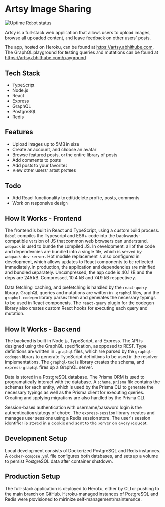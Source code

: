 # Artsy Image Sharing
![Uptime Robot status](https://img.shields.io/uptimerobot/status/m791863761-8263eb6a3f4716b2a32ed73e)

Artsy is a full-stack web application that allows users to upload images, browse all uploaded content, and leave feedback on other users' posts.

The app, hosted on Heroku, can be found at https://artsy.abhithube.com. The GraphQL playground for testing queries and mutations can be found at https://artsy.abhithube.com/playground

## Tech Stack

- TypeScript
- Node.js
- React
- Express
- GraphQL
- PostgreSQL
- Redis

## Features

- Upload images up to 5MB in size
- Create an account, and choose an avatar
- Browse featured posts, or the entire library of posts
- Add comments to posts
- Add posts to your favorites
- View other users' artist profiles

## Todo

- Add React functionality to edit/delete profile, posts, comments
- Work on responsive design

## How It Works - Frontend

The frontend is built in React and TypeScript, using a custom build process. `Babel` compiles the Typescript and ES6+ code into the backwards-compatible version of JS that common web browsers can understand. `webpack` is used to bunde the compiled JS. In development, all of the code and dependencies are bundled into a single file, which is served by `webpack-dev-server`. Hot module replacement is also configured in development, which allows updates to React components to be reflected immediately. In production, the application and dependencies are minified and bundled separately. Uncompressed, the app code is 40.1 kB and the deps are 245 kB. Compressed, 10.4 kB and 74.9 kB respectively.

Data fetching, caching, and prefetching is handled by the `react-query` library. GraphQL queries and mutations are written in `.graphql` files, and the `graphql-codegen` library parses them and generates the necessary typings to be used in React components. The `react-query` plugin for the codegen library also creates custom React hooks for executing each query and mutation.

## How It Works - Backend

The backend is built in Node.js, TypeScript, and Express. The API is designed using the GraphQL specification, as opposed to REST. Type definitions are written in `.graphql` files, which are parsed by the `graphql-codegen` library to generate TypeScript definitions to be used in the resolver implementations. The `graphql-tools` library creates the schema, and `express-graphql` fires up a GraphQL server.

Data is stored in a PostgreSQL database. The Prisma ORM is used to programatically interact with the database. A `schema.prisma` file contains the schemas for each entity, which is used by the Prisma CLI to generate the necessary typings as well as the Prisma client for executing queries. Creating and applying migrations are also handled by the Prisma CLI.

Session-based authentication with username/password login is the authentication stategy of choice. The `express-session` library creates and manages user sessions using a Redis session store. The user's session identifier is stored in a cookie and sent to the server on every request.

## Development Setup

Local development consists of Dockerized PostgreSQL and Redis instances. A `docker-compose.yml` file configures both databases, and sets up a volume to persist PostgreSQL data after container shutdown.

## Production Setup

The full-stack application is deployed to Heroku, either by CLI or pushing to the main branch on GitHub. Heroku-managed instances of PostgreSQL and Redis were provisioned to mininize self-management/maintenance.
